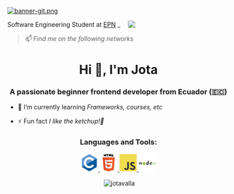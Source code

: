 [![banner-git.png](https://i.postimg.cc/150W81vp/banner-git.png)](https://postimg.cc/gnJy7QFJ)

<img align="right" src="https://media0.giphy.com/media/RbDKaczqWovIugyJmW/giphy.gif?cid=ecf05e47dg6c1k16mjrlq94r8idx1m7w3ohnxpe0hemv7422&rid=giphy.gif&ct=g" width="230" data-canonical-src="https://media.giphy.com/media/836HiJc7pgzy8iNXCn/giphy.gif" style="max-width: 100%;">

Software Engineering Student at [EPN]
_

> *📫 Find me on the following networks*




<h1 align="center">Hi 👋, I'm Jota</h1>
<h3 align="center">A passionate beginner frontend developer from Ecuador (🇪🇨)</h3>

- 🌱 I’m currently learning *Frameworks, courses, etc*

- ⚡ Fun fact *I like the ketchup!🍅*

<p align="left">
</p>

<h3 align="Center">Languages and Tools:</h3>
<p align="Center"> <a href="https://www.cprogramming.com/" target="_blank" rel="noreferrer"> <img src="https://raw.githubusercontent.com/devicons/devicon/master/icons/c/c-original.svg" alt="c" width="40" height="40"/> </a> <a href="https://www.w3.org/html/" target="_blank" rel="noreferrer"> <img src="https://raw.githubusercontent.com/devicons/devicon/master/icons/html5/html5-original-wordmark.svg" alt="html5" width="40" height="40"/> </a> <a href="https://developer.mozilla.org/en-US/docs/Web/JavaScript" target="_blank" rel="noreferrer"> <img src="https://raw.githubusercontent.com/devicons/devicon/master/icons/javascript/javascript-original.svg" alt="javascript" width="40" height="40"/> </a> <a href="https://nodejs.org" target="_blank" rel="noreferrer"> <img src="https://raw.githubusercontent.com/devicons/devicon/master/icons/nodejs/nodejs-original-wordmark.svg" alt="nodejs" width="40" height="40"/> </a> </p>

<p align="center" >&nbsp;<img align="center" src="https://github-readme-stats.vercel.app/api?username=jotavalla&show_icons=true&locale=en" alt="jotavalla" /></p>



<!--- ENLACES> <!---->

[EPN]:https://www.epn.edu.ec/

[Wspp-image]:https://img.shields.io/badge/WhatsApp-25D366?style=for-the-badge&logo=whatsapp&logoColor=white
[loader1]:https://api.whatsapp.com/send?phone=5930992675567

[fb-image]:https://img.shields.io/badge/Facebook-1877F2?style=for-the-badge&logo=facebook&logoColor=white
[loader2]:https://www.facebook.com/jeydii.riko/

[ig-image]:https://img.shields.io/badge/Instagram-E4405F?style=for-the-badge&logo=instagram&logoColor=white
[loader3]:https://www.instagram.com/ritz_jimmy/?hl=es

[tw-image]:https://img.shields.io/badge/Twitter-1DA1F2?style=for-the-badge&logo=twitter&logoColor=white
[loader4]:https://twitter.com/jot24417904

[telegram-image]:https://img.shields.io/badge/Telegram-2CA5E0?style=for-the-badge&logo=telegram&logoColor=white
[loader5]:https://t.me/JotastarValla

[ds-image]:https://img.shields.io/badge/Discord-7289DA?style=for-the-badge&logo=discord&logoColor=white
[loader6]:https://discord.gg/3AmACJ9Z

[mail-image]:https://img.shields.io/badge/Microsoft_Outlook-0078D4?style=for-the-badge&logo=microsoft-outlook&logoColor=white
[loader7]:mailto:jimmy.valladares@epn.edu.ec
